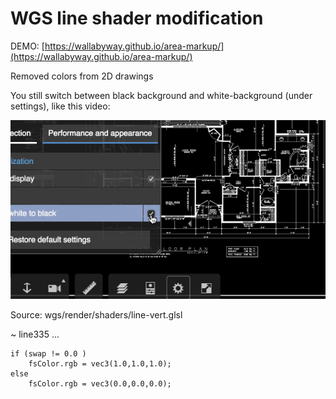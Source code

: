 # WGS line shader modification

DEMO: [https://wallabyway.github.io/area-markup/](https://wallabyway.github.io/area-markup/)

Removed colors from 2D drawings

You still switch between black background and white-background (under settings), like this video:

![](blackwhite.gif)

Source:
wgs/render/shaders/line-vert.glsl 

~ line335 ...

```
if (swap != 0.0 )
	fsColor.rgb = vec3(1.0,1.0,1.0);
else
	fsColor.rgb = vec3(0.0,0.0,0.0);
```
